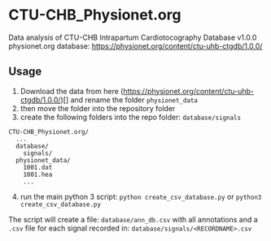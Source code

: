 # CTU-CHB_Physionet.org
Data analysis of CTU-CHB Intrapartum Cardiotocography Database v1.0.0 physionet.org database: https://physionet.org/content/ctu-uhb-ctgdb/1.0.0/

## Usage

1. Download the data from here (https://physionet.org/content/ctu-uhb-ctgdb/1.0.0/)[] and rename the folder `physionet_data`
2. then move the folder into the repository folder
3. create the following folders into the repo folder: `database/signals`
```
CTU-CHB_Physionet.org/
  ...
  database/
    signals/
  physionet_data/
    1001.dat
    1001.hea
    ...
```
4. run the main python 3 script: `python create_csv_database.py` or `python3 create_csv_database.py`

The script will create a file: `database/ann_db.csv` with all annotations and a `.csv` file for each signal recorded in: `database/signals/<RECORDNAME>.csv`
